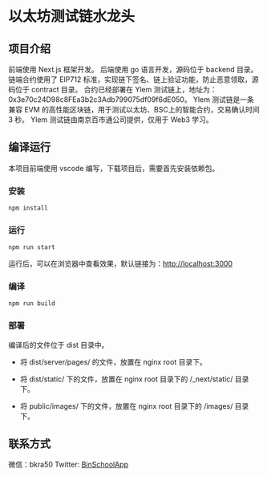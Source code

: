 # 以太坊测试链水龙头

## 项目介绍

前端使用 Next.js 框架开发。
后端使用 go 语言开发，源码位于 backend 目录。
链端合约使用了 EIP712 标准，实现链下签名、链上验证功能，防止恶意领取，源码位于 contract 目录。
合约已经部署在 Ylem 测试链上，地址为：0x3e70c24D98c8FEa3b2c3Adb799075df09f6dE050。
Ylem 测试链是一条兼容 EVM 的高性能区块链，用于测试以太坊、BSC上的智能合约，交易确认时间 3 秒。
Ylem 测试链由南京百市通公司提供，仅用于 Web3 学习。

## 编译运行

本项目前端使用 vscode 编写，下载项目后，需要首先安装依赖包。

### 安装

```bash
npm install
```

### 运行

```bash
npm run start
```

运行后，可以在浏览器中查看效果，默认链接为：[http://localhost:3000](http://localhost:3000)

### 编译

```bash
npm run build
```

### 部署

编译后的文件位于 dist 目录中。

- 将 dist/server/pages/ 的文件，放置在 nginx root 目录下。

- 将 dist/static/ 下的文件，放置在 nginx root 目录下的 /_next/static/ 目录下。

- 将 public/images/ 下的文件，放置在 nginx root 目录下的 /images/ 目录下。


## 联系方式
微信：bkra50  Twitter: [BinSchoolApp](https://twitter.com/BinSchoolApp)



